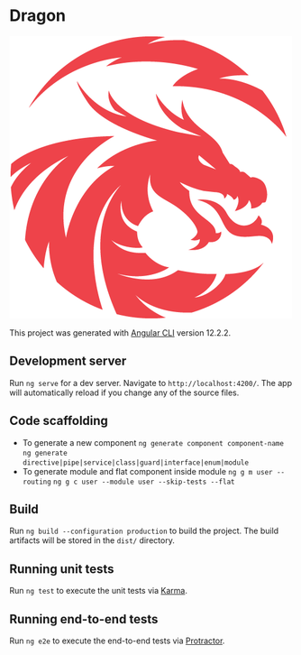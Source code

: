 # Dragon

![dragon](src/assets/img/dragon2.png)

This project was generated with [Angular CLI](https://github.com/angular/angular-cli) version 12.2.2.

## Development server

Run `ng serve` for a dev server. Navigate to `http://localhost:4200/`. The app will automatically reload if you change any of the source files.

## Code scaffolding

- To generate a new component
  `ng generate component component-name`
  `ng generate directive|pipe|service|class|guard|interface|enum|module`
- To generate module and flat component inside module
  `ng g m user --routing`
  `ng g c user --module user --skip-tests --flat`

## Build

Run `ng build --configuration production` to build the project. The build artifacts will be stored in the `dist/` directory.

## Running unit tests

Run `ng test` to execute the unit tests via [Karma](https://karma-runner.github.io).

## Running end-to-end tests

Run `ng e2e` to execute the end-to-end tests via [Protractor](http://www.protractortest.org/).
